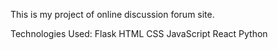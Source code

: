 This is my project of online discussion forum site.

Technologies Used:
Flask
HTML
CSS
JavaScript
React
Python
